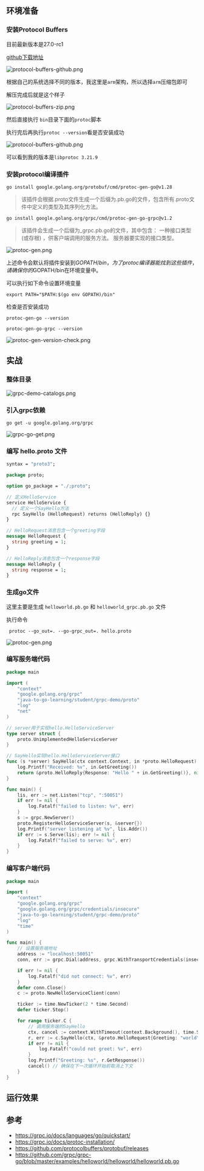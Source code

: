 ## 环境准备

### 安装Protocol Buffers 

目前最新版本是27.0-rc1

[github下载地址](https://github.com/protocolbuffers/protobuf/releases)

![protocol-buffers-github.png](imags/protocol-buffers-github.png)

根据自己的系统选择不同的版本，我这里是`arm`架构，所以选择`arm`压缩包即可


解压完成后就是这个样子

![protocol-buffers-zip.png](imags/protocol-buffers-zip.png)


然后直接执行 `bin`目录下面的`protoc`脚本


执行完后再执行`protoc --version`看是否安装成功

![protocol-buffers-github.png](imags/protocol-buffers-github.png)

可以看到我的版本是`libprotoc 3.21.9`

### 安装protocol编译插件

```shell
go install google.golang.org/protobuf/cmd/protoc-gen-go@v1.28
````

>该插件会根据.proto文件生成一个后缀为.pb.go的文件，包含所有.proto文件中定义的类型及其序列化方法。

```shell
go install google.golang.org/grpc/cmd/protoc-gen-go-grpc@v1.2
````

>该插件会生成一个后缀为_grpc.pb.go的文件，其中包含：
>一种接口类型(或存根) ，供客户端调用的服务方法。
>服务器要实现的接口类型。

![protoc-gen.png](imags/protoc-gen.png)

上述命令会默认将插件安装到$GOPATH/bin，为了protoc编译器能找到这些插件，请确保你的$GOPATH/bin在环境变量中。

可以执行如下命令设置环境变量
```shell
export PATH="$PATH:$(go env GOPATH)/bin"
```

检查是否安装成功
```shell
protoc-gen-go --version

protoc-gen-go-grpc --version
```

![protoc-gen-version-check.png](imags/protoc-gen-version-check.png)


## 实战

### 整体目录

![grpc-demo-catalogs.png](imags/grpc-demo-catalogs.png)

### 引入grpc依赖

```shell
go get -u google.golang.org/grpc
```

![grpc-go-get.png](imags/grpc-go-get.png)

### 编写 hello.proto 文件
```proto
syntax = "proto3";

package proto;

option go_package = "./;proto";

// 定义HelloService
service HelloService {
  // 定义一个SayHello方法
  rpc SayHello (HelloRequest) returns (HelloReply) {}
}

// HelloRequest消息包含一个greeting字段
message HelloRequest {
  string greeting = 1;
}

// HelloReply消息包含一个response字段
message HelloReply {
  string response = 1;
}
```

### 生成go文件

这里主要是生成 `helloworld.pb.go` 和 `helloworld_grpc.pb.go` 文件

执行命令
```shell
 protoc --go_out=. --go-grpc_out=. hello.proto
```

![protoc-gen.png](imags/protoc-gen.png)

### 编写服务端代码

```go
package main

import (
	"context"
	"google.golang.org/grpc"
	"java-to-go-learning/student/grpc-demo/proto"
	"log"
	"net"
)

// server用于实现hello.HelloServiceServer
type server struct {
	proto.UnimplementedHelloServiceServer
}

// SayHello实现hello.HelloServiceServer接口
func (s *server) SayHello(ctx context.Context, in *proto.HelloRequest) (*proto.HelloReply, error) {
	log.Printf("Received: %v", in.GetGreeting())
	return &proto.HelloReply{Response: "Hello " + in.GetGreeting()}, nil
}

func main() {
	lis, err := net.Listen("tcp", ":50051")
	if err != nil {
		log.Fatalf("failed to listen: %v", err)
	}
	s := grpc.NewServer()
	proto.RegisterHelloServiceServer(s, &server{})
	log.Printf("server listening at %v", lis.Addr())
	if err := s.Serve(lis); err != nil {
		log.Fatalf("failed to serve: %v", err)
	}
}

```

### 编写客户端代码

```go
package main

import (
	"context"
	"google.golang.org/grpc"
	"google.golang.org/grpc/credentials/insecure"
	"java-to-go-learning/student/grpc-demo/proto"
	"log"
	"time"
)

func main() {
	// 设置服务端地址
	address := "localhost:50051"
	conn, err := grpc.Dial(address, grpc.WithTransportCredentials(insecure.NewCredentials()))

	if err != nil {
		log.Fatalf("did not connect: %v", err)
	}
	defer conn.Close()
	c := proto.NewHelloServiceClient(conn)

	ticker := time.NewTicker(2 * time.Second)
	defer ticker.Stop()

	for range ticker.C {
		// 调用服务端的SayHello
		ctx, cancel := context.WithTimeout(context.Background(), time.Second)
		r, err := c.SayHello(ctx, &proto.HelloRequest{Greeting: "world"})
		if err != nil {
			log.Fatalf("could not greet: %v", err)
		}
		log.Printf("Greeting: %s", r.GetResponse())
		cancel() // 确保在下一次循环开始前取消上下文
	}
}

```

## 运行效果


## 参考
- https://grpc.io/docs/languages/go/quickstart/
- https://grpc.io/docs/protoc-installation/
- https://github.com/protocolbuffers/protobuf/releases
- https://github.com/grpc/grpc-go/blob/master/examples/helloworld/helloworld/helloworld.pb.go